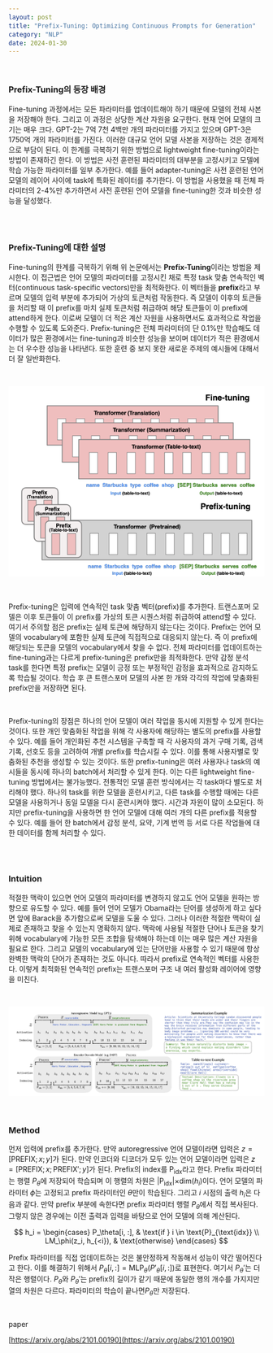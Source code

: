 ```yaml
---
layout: post
title: "Prefix-Tuning: Optimizing Continuous Prompts for Generation"
category: "NLP"
date: 2024-01-30
---
```


<br>

### Prefix-Tuning의 등장 배경

Fine-tuning 과정에서는 모든 파라미터를 업데이트해야 하기 때문에 모델의 전체 사본을 저장해야 한다. 그리고 이 과정은 상당한 계산 자원을 요구한다. 현재 언어 모델의 크기는 매우 크다. GPT-2는 7억 7천 4백만 개의 파라미터를 가지고 있으며 GPT-3은 1750억 개의 파라미터를 가진다. 이러한 대규모 언어 모델 사본을 저장하는 것은 경제적으로 부담이 된다. 이 한계를 극복하기 위한 방법으로 lightweight fine-tuning이라는 방법이 존재하긴 한다. 이 방법은 사전 훈련된 파라미터의 대부분을 고정시키고 모델에 학습 가능한 파라미터를 일부 추가한다. 예를 들어 adapter-tuning은 사전 훈련된 언어 모델의 레이어 사이에 task에 특화된 레이터를 추가한다. 이 방법을 사용했을 때 전체 파라미터의 2-4%만 추가하면서 사전 훈련된 언어 모델을 fine-tuning한 것과 비슷한 성능을 달성했다. 

<br>
<br>

### Prefix-Tuning에 대한 설명

Fine-tuning의 한계를 극복하기 위해 위 논문에서는 **Prefix-Tuning**이라는 방법을 제시한다. 이 접근법은 언어 모델의 파라미터를 고정시킨 채로 특정 task 맞춤 연속적인 벡터(continuous task-specific vectors)만을 최적화한다. 이 벡터들을 **prefix**라고 부르며 모델의 입력 부분에 추가되어 가상의 토큰처럼 작동한다. 즉 모델이 이후의 토큰들을 처리할 때 이 prefix를 마치 실제 토큰처럼 취급하여 해당 토큰들이 이 prefix에 attend하게 한다. 이로써 모델이 더 적은 계산 자원을 사용하면서도 효과적으로 작업을 수행할 수 있도록 도와준다. Prefix-tuning은 전체 파라미터의 단 0.1%만 학습해도 데이터가 많은 환경에서는 fine-tuning과 비슷한 성능을 보이며 데이터가 적은 환경에서는 더 우수한 성능을 나타낸다. 또한 훈련 중 보지 못한 새로운 주제의 예시들에 대해서 더 잘 일반화한다.

<br>

![Untitled](/assets/Prefix-Tuning%20Optimizing%20Continuous%20Prompts%20for%20Ge%200e8e45588f3e415a96416a93db762770/Untitled.png)

<br>

Prefix-tuning은 입력에 연속적인 task 맞춤 벡터(prefix)를 추가한다. 트랜스포머 모델은 이후 토큰들이 이 prefix를 가상의 토큰 시퀀스처럼 취급하여 attend할 수 있다. 여기서 주의할 점은 prefix는 실제 토큰에 해당하지 않는다는 것이다. Prefix는 언어 모델의 vocabulary에 포함한 실제 토큰에 직접적으로 대응되지 않는다. 즉 이 prefix에 해당되는 토큰을 모델의 vocabulary에서 찾을 수 없다. 전체 파라미터를 업데이트하는 fine-tuning과는 다르게 prefix-tuning은 prefix만을 최적화한다. 만약 감정 분석 task를 한다면 특정 prefix는 모델이 긍정 또는 부정적인 감정을 효과적으로 감지하도록 학습될 것이다. 학습 후 큰 트랜스포머 모델의 사본 한 개와 각각의 작업에 맞춤화된 prefix만을 저장하면 된다. 

<br>

Prefix-tuning의 장점은 하나의 언어 모델이 여러 작업을 동시에 지원할 수 있게 한다는 것이다. 또한 개인 맞춤화된 작업을 위해 각 사용자에 해당하는 별도의 prefix를 사용할 수 있다. 예를 들어 개인화된 추천 시스템을 구축할 때 각 사용자의 과거 구매 기록, 검색 기록, 선호도 등을 고려하여 개별 prefix를 학습시킬 수 있다. 이를 통해 사용자별로 맞춤화된 추천을 생성할 수 있는 것이다. 또한 prefix-tuning은 여러 사용자나 task의 예시들을 동시에 하나의 batch에서 처리할 수 있게 한다. 이는 다른 lightweight fine-tuning 방법에서는 불가능했다. 전통적인 모델 훈련 방식에서는 각 task마다 별도로 처리해야 했다. 하나의 task를 위한 모델을 훈련시키고, 다른 task를 수행할 때에는 다른 모델을 사용하거나 동일 모델을 다시 훈련시켜야 했다. 시간과 자원이 많이 소모된다. 하지만 prefix-tuning을 사용하면 한 언어 모델에 대해 여러 개의 다른 prefix를 적용할 수 있다. 예를 들어 한 batch에서 감정 분석, 요약, 기계 번역 등 서로 다른 작업들에 대한 데이터를 함께 처리할 수 있다. 

<br>
<br>

### **Intuition**

적절한 맥락이 있으면 언어 모델의 파라미터를 변경하지 않고도 언어 모델을 원하는 방향으로 유도할 수 있다. 예를 들어 언어 모델가 Obama라는 단어를 생성하게 하고 싶다면 앞에 Barack을 추가함으로써 모델을 도울 수 있다. 그러나 이러한 적절한 맥락이 실제로 존재하고 찾을 수 있는지 명확하지 않다. 맥락에 사용될 적절한 단어나 토큰을 찾기 위해 vocabulary에 가능한 모든 조합을 탐색해야 하는데 이는 매우 많은 계산 자원을 필요로 한다. 그리고 모델의 vocabulary에 있는 단어만을 사용할 수 있기 때문에 항상 완벽한 맥락의 단어가 존재하는 것도 아니다. 따라서 prefix로 연속적인 벡터를 사용한다. 이렇게 최적화된 연속적인 prefix는 트랜스포머 구조 내 여러 활성화 레이어에 영향을 미친다. 

<br>

![Untitled](/assets/Prefix-Tuning%20Optimizing%20Continuous%20Prompts%20for%20Ge%200e8e45588f3e415a96416a93db762770/Untitled%201.png)


<br>

### Method

먼저 입력에 prefix를 추가한다. 만약 autoregressive 언어 모델이라면 입력은 $z = [\text{PREFIX};x;y]$가 된다. 만약 인코더와 디코더가 모두 있는 언어 모델이라면 입력은 $z=[\text{PREFIX};x;\text{PREFIX}';y]$가 된다. Prefix의 index를 $\text{P}_\text{idx}$라고 한다. Prefix 파라미터는 행렬 $P_\theta$에 저장되어 학습되며 이 행렬의 차원은 $\vert\text{P}_\text{idx}| \times \text{dim}(h_i)$이다. 언어 모델의 파라미터 $\phi$는 고정되고 prefix 파라미터인 $\theta$만이 학습된다. 그리고 $i$ 시점의 출력 $h_i$은 다음과 같다. 만약 prefix 부분에 속한다면 prefix 파라미터 행렬 $P_\theta$에서 직접 복사된다. 그렇지 않은 경우에는 이전 출력과 입력을 바탕으로 언어 모델에 의해 계산된다.

$$
h_i = 
\begin{cases} 
P_\theta[i, :], & \text{if } i \in \text{P}_{\text{idx}} \\
LM_\phi(z_i, h_{<i}), & \text{otherwise}
\end{cases}
$$

Prefix 파라미터를 직접 업데이트하는 것은 불안정하게 작동해서 성능이 약간 떨어진다고 한다. 이를 해결하기 위해서 $P_\theta[i, :] = \text{MLP}_\theta(P'_\theta[i, :])$로 표현한다. 여기서 $P_\theta'$는 더 작은 행렬이다. $P_\theta$와 $P_\theta'$는 prefix의 길이가 같기 때문에 동일한 행의 개수를 가지지만 열의 차원은 다르다. 파라미터의 학습이 끝나면$P_\theta$만 저장된다.

<br>

paper

[https://arxiv.org/abs/2101.00190](https://arxiv.org/abs/2101.00190)